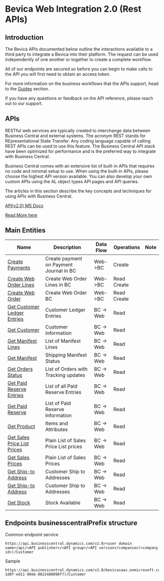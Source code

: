 # Bevica Web Integration 2.0 (Rest APIs)


## Introduction

The Bevica APIs documented below outline the interactions available to a third party to integrate a Bevica into their platform.
 The  request can be used independently of one another or together to create a complete workflow.

All of our endpoints are secured so before you can begin to make calls to the API you will first need to obtain an access token.

For more information on the business workflows that the APIs support, head to the [Guides](https://tvisiontech.freshdesk.com/) section.

If you have any questions or feedback on the API reference, please reach out to our support.

## APIs

RESTful web services are typically created to interchange data between Business Central and external systems. The acronym REST stands for REpresentational State Transfer. Any coding language capable of calling REST APIs can be used to use this feature. The Business Central API stack have been optimized for performance and is the preferred way to integrate with Business Central.

Business Central comes with an extensive list of built-in APIs that requires no code and minimal setup to use. When using the built-in APIs, please choose the highest API version available. You can also develop your own custom APIs using the AL object types API pages and API queries.

The articles in this section describe the key concepts and techniques for using APIs with Business Central.

[API(v2.0) MS Docs](https://docs.microsoft.com/en-us/dynamics365/business-central/dev-itpro/api-reference/v2.0/)


[Read More here](/Docs/README.md)

## Main Entities

| Name | Description | Data Flow | Operations | Note|
| ----------- | ----------- | ----------- | -------- | ---------- |
| [Create Payments](/Docs/APIs/Create%20Payment.md) | Create payment on Payment Journal in BC | Web->BC | Create | |
| [Create Web Order Lines](/Docs/APIs/Create%20Web%20Order%20Lines.md) | Create Web Order Lines in BC | Web->BC    | Read Create | |
| [Create Web Order](/Docs/APIs/Create%20Web%20Order.md) | Create Web Order BC | Web->BC    | Read Create | |
| [Get Customer Ledger Entries](/Docs/APIs/Get%20Customer%20Ledger%20Entries.md) | Customer Ledger Entries | BC -> Web | Read | | 
| [Get Customer](/Docs/APIs/Get%20Customer.md) | Customer information| BC -> Web | Read | |
| [Get Manifest Lines](/Docs/APIs/Get%20Manifest%20Lines.md) | List of Manifest Lines | BC -> Web | Read | |
| [Get Manifest](/Docs/APIs/Get%20Manifest.md) | Shipping Manifest Status | BC -> Web | Read | |
| [Get Orders Status](/Docs/APIs/Get%20Order%20Status.md) | List of Orders with Tracking updates | BC -> Web | Read | |
| [Get Paid Reserve Entries](/Docs/APIs/Get%20Paid%20Reserve%20Entries.md) | List of all Paid Reserve Entries| BC -> Web | Read | |
| [Get Paid Reserve](/Docs/APIs/Get%20Paid%20Reserve.md) | List of Paid Reserve Information| BC -> Web | Read | |
| [Get Product](/Docs/APIs/Get%20Product.md) | Items and Attributes | BC -> Web | Read | |
| [Get Sales Price List Prices](/Docs/APIs/Get%20Sales%20Price%20List%20Prices.md) | Plain List of Sales Price List prices| BC -> Web | Read | |
| [Get Sales Prices](/Docs/APIs/Get%20Sales%20Prices.md) | Plain List of Sales Prices| BC -> Web | Read | |
| [Get Ship-to Address](/Docs/APIs/Get%20Ship-to%20Address.md) | Customer Ship to Addresses | BC -> Web | Read | |
| [Get Ship-to Address](/Docs/APIs/Get%20Ship-to%20Address.md) | Customer Ship to Addresses | BC -> Web | Read | |
| [Get Stock](/Docs/APIs/Get%20Stock.md) | Stock Available  | BC -> Web | Read | |

## Endpoints businesscentralPrefix structure

Common endpoint service

~~~ api
https://api.businesscentral.dynamics.com/v2.0/<user domain name>/api/<API publisher>/<API group>/<API version>/companies(<company id>)/Customer
~~~

Sample

~~~ api
https://api.businesscentral.dynamics.com/v2.0/bevicasaas.onmicrosoft.com/tvt_develop/api/tvisiontech/webbevica/v2.0/companies(08f3eaa4-1d0f-ed11-90eb-0022480090f7)/Customer
~~~